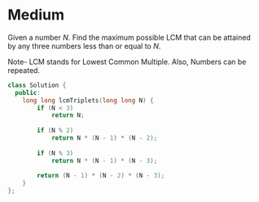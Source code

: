 # Medium

Given a number $N$. Find the maximum possible LCM that can be attained by any three numbers less than or equal to $N$.

Note- LCM stands for Lowest Common Multiple. Also, Numbers can be repeated.

```cpp
class Solution {
  public:
    long long lcmTriplets(long long N) {
        if (N < 3) 
            return N;
            
        if (N % 2) 
            return N * (N - 1) * (N - 2);
            
        if (N % 3) 
            return N * (N - 1) * (N - 3);
            
        return (N - 1) * (N - 2) * (N - 3);
    }
};
```
